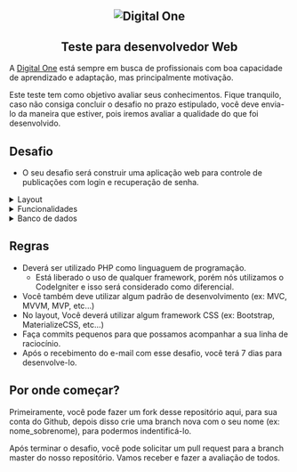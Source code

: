 <h2 align="center">
  <img alt="Digital One" src="https://user-images.githubusercontent.com/51726945/85145110-746aa600-b222-11ea-8a50-f73ec9188429.png" />
</h2>

<h2 align="center">  
  Teste para desenvolvedor Web
</h2>

A [Digital One](https://www.digitalone.com.br/) está sempre em busca de profissionais com boa capacidade de aprendizado e adaptação, mas principalmente motivação.

Este teste tem como objetivo avaliar seus conhecimentos. Fique tranquilo, caso não consiga concluir o desafio no prazo estipulado, você deve envia-lo da maneira que estiver, pois iremos avaliar a qualidade do que foi desenvolvido. 

## Desafio

- O seu desafio será construir uma aplicação web para controle de publicações com login e recuperação de senha. 

<details>

  <summary>Layout</summary>
  - O layout ficará por sua conta, seja criativo e nos surpreenda!
</details>

<details>

  <summary>Funcionalidades</summary>
    - O Desafio deverá ter as seguintes funcionalidades:
      
      - Cadastro de usuários
      - Recuperação de senha para usuários já cadastrados
      - Login
      - Publicações (Posts)
        - Create
        - Read
        - Update
        - Delete
        - Index (Listagem)
</details>

<details>
  <summary>Banco de dados</summary>

  - O banco de dados a ser utilizado também poderá ser de sua escolha.

  - Você deverá criar as seguintes tabelas no seu banco de dados:

    - Users
      - O usuário terá as seguintes colunas:
        - name: `VARCHAR(245)`
        - email: `VARCHAR(245)`
        - password: `VARCHAR(245)` **deverá ser criptografado**

    - Posts
      - As publicações terão as seguintes colunas:
        - title: `VARCHAR(245)`
        - description: `VARCHAR(245)`
        - img_url: `VARCHAR(245)`
        - **Não será obrigatório o upload de imagens**, poderá ser cadastrado somente com a URL da mesma.
        - created_at: `TIMESTAMP`
        - author: `Criar uma FK (foreign key) para relacionamento com usuário`
</details>

## Regras 

- Deverá ser utilizado PHP como linguaguem de programação.
  - Está liberado o uso de qualquer framework, porém nós utilizamos o CodeIgniter e isso será considerado como diferencial.
- Você também deve utilizar algum padrão de desenvolvimento (ex: MVC, MVVM, MVP, etc...)
- No layout, Você deverá utilizar algum framework CSS (ex: Bootstrap, MaterializeCSS, etc...)
- Faça commits pequenos para que possamos acompanhar a sua linha de raciocínio.
- Após o recebimento do e-mail com esse desafio, você terá 7 dias para desenvolve-lo.

## Por onde começar?

Primeiramente, você pode fazer um fork desse repositório aqui, para sua conta do Github, depois disso crie uma branch nova com o seu nome (ex: nome_sobrenome), para podermos indentificá-lo.

Após terminar o desafio, você pode solicitar um pull request para a branch master do nosso repositório. Vamos receber e fazer a avaliação de todos.
